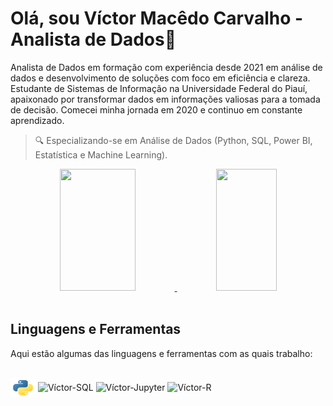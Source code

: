 # Olá, sou Víctor Macêdo Carvalho - Analista de Dados👋

Analista de Dados em formação com experiência desde 2021 em análise de dados e desenvolvimento de soluções com foco em eficiência e clareza. Estudante de Sistemas de Informação na Universidade Federal do Piauí, apaixonado por transformar dados em informações valiosas para a tomada de decisão. Comecei minha jornada em 2020 e continuo em constante aprendizado.

> 🔍 Especializando-se em Análise de Dados (Python, SQL, Power BI, Estatística e Machine Learning).

<div align="center">
  <a href="https://github.com/nomevict">
    <img width="49%" height="195px" src="https://github-readme-stats.vercel.app/api?username=nomevict&show_icons=true&theme=dark" />
    <img width="44%" height="195px" src="https://github-readme-stats.vercel.app/api/top-langs/?username=nomevict&hide_progress=true&theme=dark" /> 
  </a>
</div>

<br>

## Linguagens e Ferramentas

Aqui estão algumas das linguagens e ferramentas com as quais trabalho:

<div style="display: inline_block"><br>
  <img align="center" alt="Víctor-Python" height="30" width="40" src="https://raw.githubusercontent.com/devicons/devicon/master/icons/python/python-original.svg">
  <img align="center" alt="Víctor-SQL" height="30" width="40" src="https://cdn.jsdelivr.net/gh/devicons/devicon/icons/mysql/mysql-original.svg">
  <img align="center" alt="Víctor-Jupyter" height="30" width="40" src="https://cdn.jsdelivr.net/gh/devicons/devicon/icons/jupyter/jupyter-original.svg">
  <img align="center" alt="Víctor-R" height="30" width="40" src="https://cdn.jsdelivr.net/gh/devicons/devicon/icons/r/r-original.svg">
</div>
